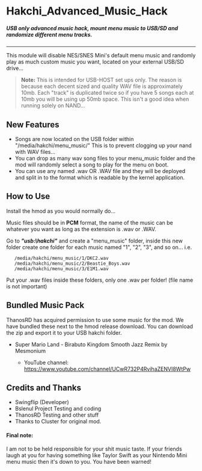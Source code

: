 # Hakchi_Advanced_Music_Hack
##### USB only advanced music hack, mount menu music to USB/SD and randomize different menu tracks.
--------------------------------
This module will disable NES/SNES Mini's default menu music and randomly play as much custom music you want, located on your external USB/SD drive...

> **Note:** This is intended for USB-HOST set ups only. The reason is because each decent sized and quality WAV file is approximately 10mb. Each "track" is duplicated twice so if you have 5 songs each at 10mb you will be using up 50mb space. This isn't a good idea when running solely on NAND...

## New Features

 - Songs are now located on the USB folder within "/media/hakchi/menu_music/" This is to prevent clogging up your nand with WAV files...
 - You can drop as many wav song files to your menu_music folder and the mod will randomly select a song to play for the menu on boot.
 - You can use any named .wav OR .WAV file and they will be deployed and split in to the format which is readable by the kernel application.

## How to Use

Install the hmod as you would normally do...

Music files should be in **PCM** format, the name of the music can be whatever you want as long as the extension is .wav or .WAV.

Go to ***"usb:\hakchi"*** and create a "menu_music" folder, inside this new folder create one folder for each music named "1", "2", "3", and so on... i.e.

```
   /media/hakchi/menu_music/1/DKC2.wav
   /media/hakchi/menu_music/2/Beastie_Boys.wav
   /media/hakchi/menu_music/3/E1M1.wav
```

Put your .wav files inside these folders, only one .wav per folder! (file name is not important)

## Bundled Music Pack

ThanosRD has acquired permission to use some music for the mod. We have bundled these next to the hmod release download. You can download the zip and export it to your USB hakchi folder. 

- Super Mario Land - Birabuto Kingdom Smooth Jazz Remix by Mesmonium

  - YouTube channel: https://www.youtube.com/channel/UCwR732P4RvihaZENVI8WtPw

## Credits and Thanks
- Swingflip (Developer)
- Bslenul Project Testing and coding
- ThanosRD Testing and other stuff
- Thanks to Cluster for original mod.

#### Final note:
I am not to be held responsible for your shit music taste. If your friends laugh at you for having something like Taylor Swift as your Nintendo Mini menu music then it's down to you. You have been warned!
